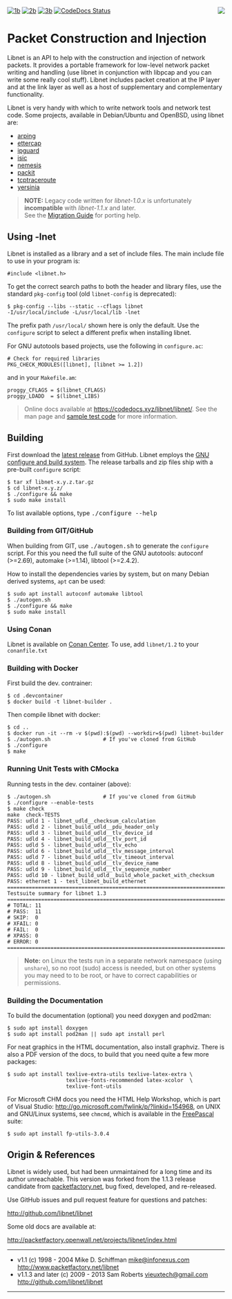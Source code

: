 [![1b][]][1] [![2b][]][2] [![3b][]][3] [![CodeDocs Status][]][CodeDocs] <img align="right" src="doc/libnet.gif">

Packet Construction and Injection
=================================

Libnet is an API to help with the construction and injection of network
packets.  It provides a portable framework for low-level network packet
writing and handling (use libnet in conjunction with libpcap and you can
write some really cool stuff).  Libnet includes packet creation at the
IP layer and at the link layer as well as a host of supplementary and
complementary functionality.

Libnet is very handy with which to write network tools and network test
code.  Some projects, available in Debian/Ubuntu and OpenBSD, using
libnet are:

- [arping](https://github.com/ThomasHabets/arping)
- [ettercap](https://www.ettercap-project.org/)
- [ipguard](http://ipguard.deep.perm.ru/)
- [isic](http://isic.sourceforge.net/)
- [nemesis](https://github.com/libnet/nemesis/)
- [packit](http://packetfactory.openwall.net/projects/packit/)
- [tcptraceroute](https://web.archive.org/web/20130424094134/http://michael.toren.net/code/tcptraceroute/)
- [yersinia](https://web.archive.org/web/20180522141004/http://www.yersinia.net/)

> **NOTE:** Legacy code written for *libnet-1.0.x* is unfortunately
>           **incompatible** with *libnet-1.1.x* and later.  
>           See the [Migration Guide](doc/MIGRATION.md) for porting help.


Using -lnet
-----------

Libnet is installed as a library and a set of include files.  The main
include file to use in your program is:

    #include <libnet.h>

To get the correct search paths to both the header and library files,
use the standard `pkg-config` tool (old `libnet-config` is deprecated):

    $ pkg-config --libs --static --cflags libnet
    -I/usr/local/include -L/usr/local/lib -lnet

The prefix path `/usr/local/` shown here is only the default.  Use the
`configure` script to select a different prefix when installing libnet.

For GNU autotools based projects, use the following in `configure.ac`:

    # Check for required libraries
    PKG_CHECK_MODULES([libnet], [libnet >= 1.2])

and in your `Makefile.am`:

    proggy_CFLAGS = $(libnet_CFLAGS)
    proggy_LDADD  = $(libnet_LIBS)

> Online docs available at <https://codedocs.xyz/libnet/libnet/>.  See
> the man page and [sample test code](sample/) for more information.


Building
--------

First download the [latest release][] from GitHub.  Libnet employs the
[GNU configure and build system][autotools].  The release tarballs and
zip files ship with a pre-built `configure` script:

    $ tar xf libnet-x.y.z.tar.gz
    $ cd libnet-x.y.z/
    $ ./configure && make
    $ sudo make install

To list available options, type <kbd>./configure --help</kbd>

### Building from GIT/GitHub

When building from GIT, use <kbd>./autogen.sh</kbd> to generate the
`configure` script.  For this you need the full suite of the GNU
autotools: autoconf (>=2.69), automake (>=1.14), libtool (>=2.4.2).

How to install the dependencies varies by system, but on many Debian derived
systems, `apt` can be used:

    $ sudo apt install autoconf automake libtool
    $ ./autogen.sh
    $ ./configure && make
    $ sudo make install


### Using Conan

Libnet is available on [Conan Center](https://conan.io/center/libnet).  To use,
add `libnet/1.2` to your `conanfile.txt`

### Building with Docker

First build the dev. contrainer:

    $ cd .devcontainer
    $ docker build -t libnet-builder .

Then compile libnet with docker:

    $ cd ..
    $ docker run -it --rm -v $(pwd):$(pwd) --workdir=$(pwd) libnet-builder
    $ ./autogen.sh                 # If you've cloned from GitHub
    $ ./configure
    $ make


### Running Unit Tests with CMocka

Running tests in the dev. container (above):

    $ ./autogen.sh                 # If you've cloned from GitHub
    $ ./configure --enable-tests
    $ make check
    make  check-TESTS
    PASS: udld 1 - libnet_udld__checksum_calculation
    PASS: udld 2 - libnet_build_udld__pdu_header_only
    PASS: udld 3 - libnet_build_udld__tlv_device_id
    PASS: udld 4 - libnet_build_udld__tlv_port_id
    PASS: udld 5 - libnet_build_udld__tlv_echo
    PASS: udld 6 - libnet_build_udld__tlv_message_interval
    PASS: udld 7 - libnet_build_udld__tlv_timeout_interval
    PASS: udld 8 - libnet_build_udld__tlv_device_name
    PASS: udld 9 - libnet_build_udld__tlv_sequence_number
    PASS: udld 10 - libnet_build_udld__build_whole_packet_with_checksum
    PASS: ethernet 1 - test_libnet_build_ethernet
    ============================================================================
    Testsuite summary for libnet 1.3
    ============================================================================
    # TOTAL: 11
    # PASS:  11
    # SKIP:  0
    # XFAIL: 0
    # FAIL:  0
    # XPASS: 0
    # ERROR: 0
    ============================================================================

> **Note:** on Linux the tests run in a separate network namespace
> (using `unshare`), so no root (sudo) access is needed, but on other
> systems you may need to to be root, or have to correct capabilities
> or permissions.

### Building the Documentation

To build the documentation (optional) you need doxygen and pod2man:

    $ sudo apt install doxygen
    $ sudo apt install pod2man || sudo apt install perl

For neat graphics in the HTML documentation, also install graphviz.
There is also a PDF version of the docs, to build that you need quite a
few more packages:

    $ sudo apt install texlive-extra-utils texlive-latex-extra \
                       texlive-fonts-recommended latex-xcolor  \
                       texlive-font-utils

For Microsoft CHM docs you need the HTML Help Workshop, which is part
of Visual Studio: http://go.microsoft.com/fwlink/p/?linkid=154968, on
UNIX and GNU/Linux systems, see `chmcmd`, which is available in the
[FreePascal](http://www.freepascal.org/) suite:

    $ sudo apt install fp-utils-3.0.4


Origin & References
-------------------

Libnet is widely used, but had been unmaintained for a long time and its
author unreachable.  This version was forked from the 1.1.3 release
candidate from [packetfactory.net][origin], bug fixed, developed, and
re-released.

Use GitHub issues and pull request feature for questions and patches:

  http://github.com/libnet/libnet

Some old docs are available at:

  http://packetfactory.openwall.net/projects/libnet/index.html

-------------------------------------------------------------------------
- v1.1 (c) 1998 - 2004 Mike D. Schiffman <mike@infonexus.com>  
  http://www.packetfactory.net/libnet
- v1.1.3 and later (c) 2009 - 2013 Sam Roberts <vieuxtech@gmail.com>  
  http://github.com/libnet/libnet
-------------------------------------------------------------------------

[latest release]:  https://github.com/libnet/libnet/releases
[autotools]:       https://autotools.io/
[origin]:          http://packetfactory.openwall.net/projects/libnet/
[1]:               https://github.com/libnet/libnet/actions/workflows/build.yml/
[1b]:              https://github.com/libnet/libnet/actions/workflows/build.yml/badge.svg
[2]:               https://github.com/libnet/libnet/actions/workflows/build-freebsd.yml/
[2b]:              https://github.com/libnet/libnet/actions/workflows/build-freebsd.yml/badge.svg
[3]:               https://github.com/libnet/libnet/actions/workflows/build-windows.yml/
[3b]:              https://github.com/libnet/libnet/actions/workflows/build-windows.yml/badge.svg
[CodeDocs]:        https://codedocs.xyz/libnet/libnet/
[CodeDocs Status]: https://codedocs.xyz/libnet/libnet.svg
